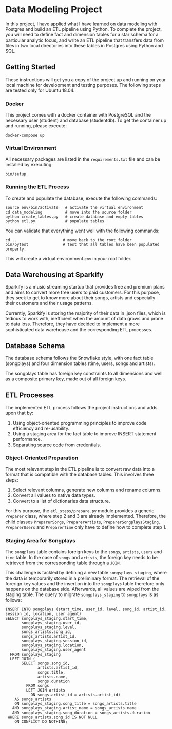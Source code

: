 # Data Modeling Project

In this project, I have applied what I have learned on data modeling with Postgres and build an ETL pipeline using Python. 
To complete the project, you will need to define fact and dimension tables for a star schema for a particular 
analytic focus, and write an ETL pipeline that transfers data from files in two local directories 
into these tables in Postgres using Python and SQL.

## Getting Started

These instructions will get you a copy of the project up and running on your local machine for development and testing purposes. The following steps are tested only for Ubuntu 18.04.

### Docker

This project comes with a docker container with PostgreSQL and the necessary user (student) and database (studentdb). To get the container up and running, please execute:

```
docker-compose up
```

### Virtual Environment

All necessary packages are listed in the ```requirements.txt``` file and can be installed by executing:

```
bin/setup
```

### Running the ETL Process

To create and populate the database, execute the following commands:

```
source env/bin/activate   # activate the virtual environment
cd data_modeling          # move into the source folder
python create_tables.py   # create database and empty tables
python etl.py             # populate tables
```

You can validate that everything went well with the following commands:
```
cd ..                    # move back to the root folder
bin/pytest               # test that all tables have been populated properly.
```

This will create a virtual environment ```env``` in your root folder.

## Data Warehousing at Sparkify

Sparkify is a music streaming startup that provides free and premium plans and aims to convert more free users to paid customers. For this purpose, they seek to get to know more about their songs, artists and especially - their customers and their usage patterns.  

Currently, Sparkify is storing the majority of their data in .json files, which is tedious to work with, inefficient when the amount of data grows and prone to data loss. Therefore, they have decided to implement a more sophisticated data warehouse and the corresponding ETL processes.

## Database Schema

The database schema follows the Snowflake style, with one fact table (songplays) and four dimension tables (time, users, songs and artists).

The songplays table has foreign key constraints to all dimensions and well as a composite primary key, made out of all foreign keys.

## ETL Processes

The implemented ETL process follows the project instructions and adds upon that by:
1. Using object-oriented programming principles to improve code efficiency and re-usability.  
2. Using a staging area for the fact table to improve INSERT statement performance.
3. Separating source code from credentials.

### Object-Oriented Preparation

The most relevant step in the ETL pipeline is to convert raw data into a format that is compatible with the database tables. This involves three steps:

1. Select relevant columns, generate new columns and rename columns.  
2. Convert all values to native data types.  
3. Convert to a list of dictionaries data structure.

For this purpose, the ```etl_steps/prepare.py``` module provides a generic ```Preparer``` class, where step 2 and 3 are already implemented. Therefore, the child classes ```PreparerSongs```, ```PreparerArtists```, ```PreparerSongplaysStaging```, ```PreparerUsers``` and ```PreparerTime``` only have to define how to complete step 1.

### Staging Area for Songplays

The ```songplays``` table contains foreign keys to the ```songs```, ```artists```, ```users``` and ```time``` table. In the case of ```songs``` and ```artists```, the foreign key needs to be retrieved from the corresponding table through a ```JOIN```.

This challenge is tackled by defining a new table ```songsplays_staging```, where the data is temporarily stored in a preliminary format. The retrieval of the forerign key values and the insertion into the ```songplays``` table therefore only happens on the database side. Afterwards, all values are wiped from the staging table. The query to migrate ```songplays_staging``` to ```songplays``` is as follows:

```
INSERT INTO songplays (start_time, user_id, level, song_id, artist_id, session_id, location, user_agent)
SELECT songplays_staging.start_time,
       songplays_staging.user_id,
       songplays_staging.level,
       songs_artists.song_id,
       songs_artists.artist_id,
       songplays_staging.session_id,
       songplays_staging.location,
       songplays_staging.user_agent
  FROM songplays_staging
  LEFT JOIN (
       SELECT songs.song_id,
              artists.artist_id,
              songs.title,
              artists.name,
              songs.duration
         FROM songs
         LEFT JOIN artists
           ON songs.artist_id = artists.artist_id)
    AS songs_artists
    ON songplays_staging.song_title = songs_artists.title
   AND songplays_staging.artist_name = songs_artists.name
   AND songplays_staging.song_duration = songs_artists.duration
 WHERE songs_artists.song_id IS NOT NULL
    ON CONFLICT DO NOTHING;
```

